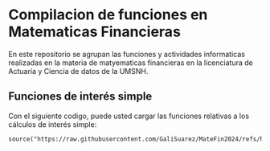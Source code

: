 # Compilacion de funciones en Matematicas Financieras 

En este repositorio se agrupan las funciones y actividades informaticas realizadas en la materia de matyematicas financieras en la licenciatura de Actuaría y Ciencia de datos de la UMSNH.

## Funciones de interés simple

Con el siguiente codigo, puede usted cargar las funciones relativas a los cálculos de interés simple:

```{r}
source("https://raw.githubusercontent.com/GaliSuarez/MateFin2024/refs/heads/main/formulasInteresSimple.R")
```
